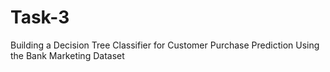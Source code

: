# Task-3
Building a Decision Tree Classifier for Customer Purchase Prediction Using the Bank Marketing Dataset
